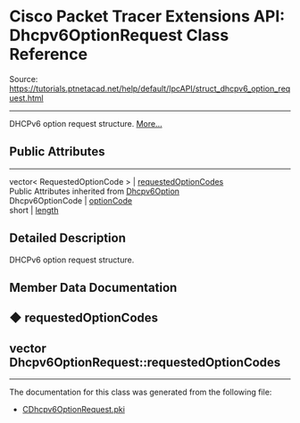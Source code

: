 # Cisco Packet Tracer Extensions API: Dhcpv6OptionRequest Class Reference

Source: https://tutorials.ptnetacad.net/help/default/IpcAPI/struct_dhcpv6_option_request.html

---

DHCPv6 option request structure. [More...](struct_dhcpv6_option_request.html#details)

##  Public Attributes  
  
---  
vector< RequestedOptionCode > | [requestedOptionCodes](struct_dhcpv6_option_request.html#aee8e0c09c177f5bb6faa5bd5bf00590d)  
Public Attributes inherited from [Dhcpv6Option](struct_dhcpv6_option.html)  
Dhcpv6OptionCode | [optionCode](struct_dhcpv6_option.html#a270ce246bd030ccd04d481d6be50b924)  
short | [length](struct_dhcpv6_option.html#a2f446d6e8ec0a9019ed910d49c63eb58)  
  
## Detailed Description

DHCPv6 option request structure. 

## Member Data Documentation

## ◆ requestedOptionCodes

vector<RequestedOptionCode> Dhcpv6OptionRequest::requestedOptionCodes  
---  
  
* * *

The documentation for this class was generated from the following file:

  * [CDhcpv6OptionRequest.pki](_c_dhcpv6_option_request_8pki.html)


